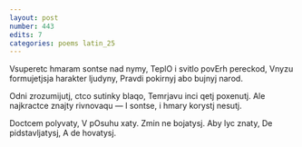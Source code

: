 ```yaml
---
layout: post
number: 443
edits: 7
categories: poems latin_25
---
```


Vsuperetc hmaram sontse nad nymy,
TeplO i svitlo povErh pereckod,
Vnyzu formujetjsja harakter ljudyny,
Pravdi pokirnyj abo bujnyj narod.

Odni zrozumijutj, ctco sutinky blaqo,
Temrjavu inci qetj poxenutj.
Ale najkractce znajty rivnovaqu —
I sontse, i hmary korystj nesutj. 

Doctcem polyvaty,
V pOsuhu xaty.
Zmin ne bojatysj.
Aby lyc znaty,
De pidstavljatysj,
A de hovatysj.
